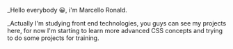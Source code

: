 _Hello everybody 😀, i'm Marcello Ronald.

_Actually I'm studying front end technologies, you guys can see my projects here, for now I'm starting to learn more advanced CSS concepts and trying to do some projects for training.


<!---
Mlorddzz/Mlorddzz is a ✨ special ✨ repository because its `README.md` (this file) appears on your GitHub profile.
You can click the Preview link to take a look at your changes.
--->
